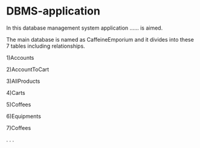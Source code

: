 # DBMS-application

In this database management system application ...... is aimed.

The main database is named as CaffeineEmporium and it divides into these 7 tables including relationships.

1)Accounts

2)AccountToCart

3)AllProducts

4)Carts

5)Coffees

6)Equipments

7)Coffees

  .
  .
  .
